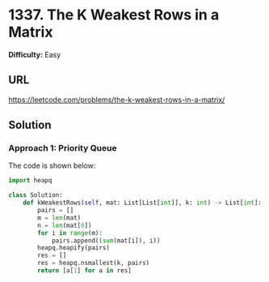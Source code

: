# 1337. The K Weakest Rows in a Matrix

**Difficulty:** Easy

## URL

https://leetcode.com/problems/the-k-weakest-rows-in-a-matrix/

## Solution

### Approach 1: Priority Queue

The code is shown below:

```python
import heapq

class Solution:
    def kWeakestRows(self, mat: List[List[int]], k: int) -> List[int]:
        pairs = []
        m = len(mat)
        n = len(mat[0])
        for i in range(m):
            pairs.append((sum(mat[i]), i))
        heapq.heapify(pairs)
        res = []
        res = heapq.nsmallest(k, pairs)
        return [a[1] for a in res]
```

